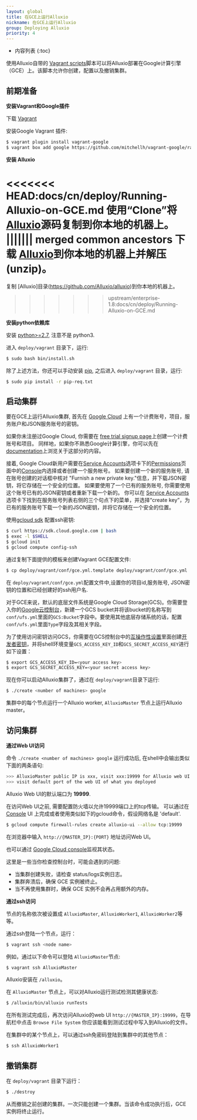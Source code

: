 ```yaml
---
layout: global
title: 在GCE上运行Alluxio
nickname: 在GCE上运行Alluxio
group: Deploying Alluxio
priority: 4
---
```


* 内容列表
{:toc}

使用Alluxio自带的
[Vagrant scripts](https://github.com/alluxio/alluxio/tree/master/deploy/vagrant)脚本可以将Alluxio部署在Google计算引擎（GCE）上。该脚本允许你创建，配置以及撤销集群。

## 前期准备

**安装Vagrant和Google插件**

下载 [Vagrant](https://www.vagrantup.com/downloads.html)

安装Google Vagrant 插件:

```bash
$ vagrant plugin install vagrant-google
$ vagrant box add google https://github.com/mitchellh/vagrant-google/raw/master/google.box
```

**安装 Alluxio**

<<<<<<< HEAD:docs/cn/deploy/Running-Alluxio-on-GCE.md
使用“Clone”将[Alluxio](https://github.com/Alluxio/alluxio)源码复制到你本地的机器上。
||||||| merged common ancestors
下载 [Alluxio](https://alluxio.org/download)到你本地的机器上并解压(unzip)。
=======
复制 [Alluxio]目录(https://github.com/Alluxio/alluxio)到你本地的机器上。
>>>>>>> upstream/enterprise-1.8:docs/cn/deploy/Running-Alluxio-on-GCE.md

**安装python依赖库**

安装 [python>=2.7](https://www.python.org/), 注意不是 python3.

进入 `deploy/vagrant` 目录下，运行:

```bash
$ sudo bash bin/install.sh
```

除了上述方法，你还可以手动安装 [pip](https://pip.pypa.io/en/latest/installing/), 之后进入 `deploy/vagrant` 目录，运行:

```bash
$ sudo pip install -r pip-req.txt
```

## 启动集群

要在GCE上运行Alluxio集群, 首先在 [Google Cloud](cloud.google.com) 上有一个计费账号，项目，服务账户和JSON服务账号的密钥。

如果你未注册过Google Cloud, 你需要在 [free trial signup page](https://console.cloud.google.com/billing/freetrial)上创建一个计费账号和项目。 同样地，如果你不熟悉Google计算引擎，你可以先在 [documentation](http://cloud.google.com/compute/docs)上浏览关于这部分的内容。

接着, Google Cloud新用户需要在[Service Accounts](http://console.cloud.google.com/permissions)选项卡下的[Permissions](http://console.cloud.google.com/permissions)页面中的[Console](console.google.com)内选择或者创建一个服务帐号。
如果要创建一个新的服务账号, 请在账号创建的对话框中核对 "Furnish a new private key."信息，并下载JSON密钥，将它存储在一个安全的位置。
如果要使用了一个已有的服务账号, 你需要使用这个账号已有的JSON密钥或者重新下载一个新的。 你可以在 [Service Accounts](http://console.cloud.google.com/permissions)选项卡下找到在服务账号列表右侧的三个句点下的菜单，并选择“create key”，为已有的服务账号下载一个新的JSON密钥，并将它存储在一个安全的位置。

使用[gcloud sdk](http://console.cloud.google.com) 配置ssh密钥:

```bash
$ curl https://sdk.cloud.google.com | bash
$ exec -l $SHELL
$ gcloud init
$ gcloud compute config-ssh
```

通过复制下面提供的模板来创建Vagrant GCE配置文件:

```bash
$ cp deploy/vagrant/conf/gce.yml.template deploy/vagrant/conf/gce.yml
```

在 `deploy/vagrant/conf/gce.yml`配置文件中,设置你的项目id,服务账号, JSON密钥的位置和已经创建好的ssh用户名.

对于GCE来说，默认的底层文件系统是Google Cloud Storage(GCS)。你需要登入你的[Google云控制台](https://console.cloud.google.com)，新建一个GCS bucket并将该bucket的名称写到`conf/ufs.yml`里面的`GCS:Bucket`字段中。要使用其他底层存储系统的话，配置`conf/ufs.yml`里面`Type`字段及其相关字段。

为了使用访问密钥访问GCS，你需要在GCS控制台中的[互操作性设置](https://console.cloud.google.com/storage/settings)里面创建[开发者密钥](https://cloud.google.com/storage/docs/migrating#keys)，并将shell环境变量`GCS_ACCESS_KEY_ID`和`GCS_SECRET_ACCESS_KEY`进行如下设置：

```bash
$ export GCS_ACCESS_KEY_ID=<your access key>
$ export GCS_SECRET_ACCESS_KEY=<your secret access key>
```

现在你可以启动Alluxio集群了，通过在 `deploy/vagrant`目录下运行:

```bash
$ ./create <number of machines> google
```

集群中的每个节点运行一个Alluxio worker, `AlluxioMaster` 节点上运行Alluxio master。

## 访问集群

**通过Web UI访问**

命令 `./create <number of machines> google` 运行成功后, 在shell中会输出类似下面的两条语句:

```bash
>>> AlluxioMaster public IP is xxx, visit xxx:19999 for Alluxio web UI
>>> visit default port of the web UI of what you deployed
```

Alluxio Web UI的默认端口为 **19999**.

在访问Web UI之前, 需要配置防火墙以允许19999端口上的tcp传输。
可以通过在 [Console](https://console.cloud.google.com) UI 上完成或者使用类似如下的gcloud命令，假设网络名是 'default'.

```bash
$ gcloud compute firewall-rules create alluxio-ui --allow tcp:19999
```

在浏览器中输入 `http://{MASTER_IP}:{PORT}` 地址访问Web UI。

也可以通过
[Google Cloud console](console.cloud.google.com)监视其状态。

这里是一些当你检查控制台时，可能会遇到的问题:
 - 当集群创建失败，请检查 status/logs实例日志。
 - 集群奔溃后，确保 GCE 实例被终止。
 - 当不再使用集群时，确保 GCE 实例不会再占用额外的内存。

**通过ssh访问**

节点的名称依次被设置成 `AlluxioMaster`, `AlluxioWorker1`, `AlluxioWorker2`等等。

通过ssh登陆一个节点，运行：

```bash
$ vagrant ssh <node name>
```

例如，通过以下命令可以登陆 `AlluxioMaster`节点:

```bash
$ vagrant ssh AlluxioMaster
```

Alluxio安装在 `/alluxio`。

在 `AlluxioMaster` 节点上，可以对Alluxio运行测试检测其健康状态:

```bash
$ /alluxio/bin/alluxio runTests
```

在所有测试完成后，再次访问Alluxio的web UI `http://{MASTER_IP}:19999`，在导航栏中点击 `Browse
File System` 你应该能看到测试过程中写入到Alluxio的文件。

在集群中的某个节点上，可以通过ssh免密码登陆到集群中的其他节点：

```bash
$ ssh AlluxioWorker1
```

## 撤销集群

在 `deploy/vagrant` 目录下运行：

```bash
$ ./destroy
```

从而撤销之前创建的集群。一次只能创建一个集群。当该命令成功执行后，GCE 实例将终止运行。
